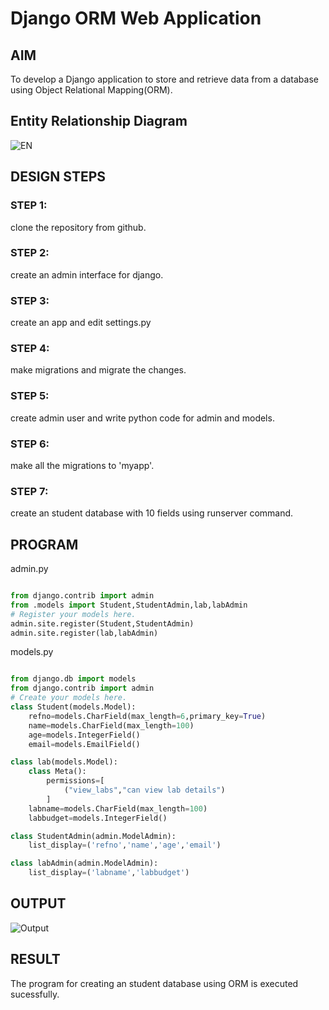 # Django ORM Web Application

## AIM
To develop a Django application to store and retrieve data from a database using Object Relational Mapping(ORM).

## Entity Relationship Diagram

![EN](https://user-images.githubusercontent.com/85949888/232239273-6c993285-8720-46b3-99e3-7b0984acfcae.png)

## DESIGN STEPS

### STEP 1:

clone the repository from github.

### STEP 2:

create an admin interface for django.

### STEP 3:

create an app and edit settings.py

### STEP 4:

make migrations and migrate the changes.

### STEP 5:

create admin user and write python code for admin and models.

### STEP 6:

make all the migrations to 'myapp'.

### STEP 7:

create an student database with 10 fields using runserver command.

## PROGRAM

admin.py
```python

from django.contrib import admin
from .models import Student,StudentAdmin,lab,labAdmin
# Register your models here.
admin.site.register(Student,StudentAdmin)
admin.site.register(lab,labAdmin)
```
models.py
```python

from django.db import models
from django.contrib import admin
# Create your models here.
class Student(models.Model):
    refno=models.CharField(max_length=6,primary_key=True)
    name=models.CharField(max_length=100)
    age=models.IntegerField()
    email=models.EmailField()

class lab(models.Model):
    class Meta():
        permissions=[
            ("view_labs","can view lab details")
        ]
    labname=models.CharField(max_length=100)
    labbudget=models.IntegerField()

class StudentAdmin(admin.ModelAdmin):
    list_display=('refno','name','age','email')

class labAdmin(admin.ModelAdmin):
    list_display=('labname','labbudget')

```

## OUTPUT

![Output](https://user-images.githubusercontent.com/85949888/232239141-c74325b9-b5bb-44bf-8c07-d5555b79d2d0.png)

## RESULT

The program for creating an student database using ORM is executed sucessfully.
